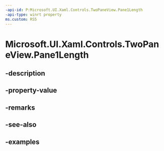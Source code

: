```yaml
---
-api-id: P:Microsoft.UI.Xaml.Controls.TwoPaneView.Pane1Length
-api-type: winrt property
ms.custom: RS5
---
```


<!-- Property syntax.
public GridLength Pane1Length { get;  set; }
-->

# Microsoft.UI.Xaml.Controls.TwoPaneView.Pane1Length

## -description

## -property-value

## -remarks

## -see-also

## -examples

